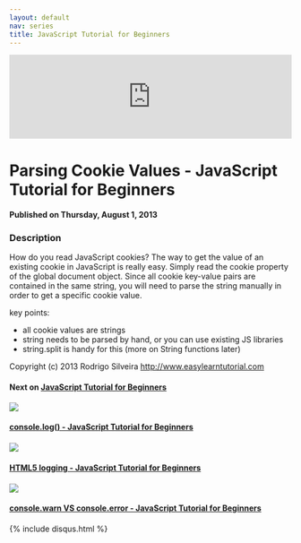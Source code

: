 ```yaml
---
layout: default
nav: series
title: JavaScript Tutorial for Beginners
---
```


<div class="container">
    <div class="row mt grid">
        <div class="mt"></div>
        <div class="row" style="margin-bottom: 20px;">
            <div class="col-sm-push-1 col-sm-10 col-md-push-2 col-md-8">
                <div class="video-container">
                    <iframe width="100%" src="https://www.youtube.com/embed/kd-06aYpmeo" frameborder="0" allowfullscreen></iframe>
                </div>
            </div>
            <div class="clearfix"></div>
            <div class="col-md-8">
                <h1>Parsing Cookie Values - JavaScript Tutorial for Beginners</h1>
                <h4>Published on Thursday, August 1, 2013</h4>
                <h3>Description</h3>
                <p>How do you read JavaScript cookies? The way to get the value of an existing cookie in JavaScript is really easy. Simply read the cookie property of the global document object. Since all cookie key-value pairs are contained in the same string, you will need to parse the string manually in order to get a specific cookie value.

key points:
   - all cookie values are strings
   - string needs to be parsed by hand, or you can use existing JS libraries
   - string.split is handy for this (more on String functions later)

Copyright (c) 2013 Rodrigo Silveira http://www.easylearntutorial.com</p>
            </div>
            <div class="col-md-4">
                <h4>Next on <a href="/series/javascript-tutorial-for-beginners">JavaScript Tutorial for Beginners</a></h4><div class="row" style="margin-bottom: 20px">
            <div class="col-md-6">
                <a href="/series/javascript-tutorial-for-beginners/console-log-javascript-tutorial-for-beginners">
                    <img src="/img/blank.gif" data-echo="https://i.ytimg.com/vi/f-6hRCi3SMA/hqdefault.jpg" class="img-responsive" />
                </a>
            </div>
            <div class="col-md-6">
                <h4>
                    <a href="/series/javascript-tutorial-for-beginners/console-log-javascript-tutorial-for-beginners">console.log() - JavaScript Tutorial for Beginners</a>
                </h4>
            </div>
        </div><div class="row" style="margin-bottom: 20px">
            <div class="col-md-6">
                <a href="/series/javascript-tutorial-for-beginners/html5-logging-javascript-tutorial-for-beginners">
                    <img src="/img/blank.gif" data-echo="https://i.ytimg.com/vi/8ZSChdtefo4/hqdefault.jpg" class="img-responsive" />
                </a>
            </div>
            <div class="col-md-6">
                <h4>
                    <a href="/series/javascript-tutorial-for-beginners/html5-logging-javascript-tutorial-for-beginners">HTML5 logging - JavaScript Tutorial for Beginners</a>
                </h4>
            </div>
        </div><div class="row" style="margin-bottom: 20px">
            <div class="col-md-6">
                <a href="/series/javascript-tutorial-for-beginners/console-warn-vs-console-error-javascript-tutorial-for-beginners">
                    <img src="/img/blank.gif" data-echo="https://i.ytimg.com/vi/xSZU3KS9rYQ/hqdefault.jpg" class="img-responsive" />
                </a>
            </div>
            <div class="col-md-6">
                <h4>
                    <a href="/series/javascript-tutorial-for-beginners/console-warn-vs-console-error-javascript-tutorial-for-beginners">console.warn VS console.error - JavaScript Tutorial for Beginners</a>
                </h4>
            </div>
        </div>
            </div>
            <div class="col-md-8">
                {% include disqus.html %}
            </div>
        </div>
    </div>
    <div class="row mt grid"></div>
</div>
